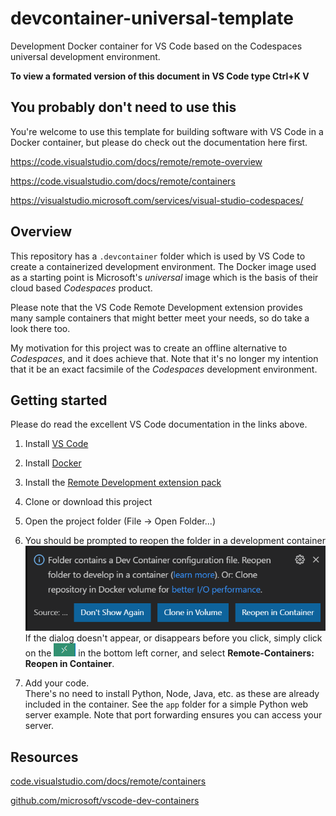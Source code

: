 # devcontainer-universal-template

Development Docker container for VS&nbsp;Code based on the Codespaces universal development environment.

**To view a formated version of this document in VS Code type Ctrl+K V** 

## You probably don't need to use this

You're welcome to use this template for building software with VS Code in a Docker
container, but please do check out the documentation here first.

<https://code.visualstudio.com/docs/remote/remote-overview>

<https://code.visualstudio.com/docs/remote/containers>

<https://visualstudio.microsoft.com/services/visual-studio-codespaces/>

## Overview

This repository has a ```.devcontainer``` folder which is used by VS&nbsp;Code to create a
containerized development environment.  The Docker image used as a starting point is
Microsoft's *universal* image which is the basis of their cloud based *Codespaces*
product.

Please note that the VS&nbsp;Code Remote Development extension provides many sample containers that might better meet your needs, so do take a look there too.

My motivation for this project was to create an offline alternative to *Codespaces*, and
it does achieve that.  Note that it's no longer my intention that it be an exact facsimile
of the *Codespaces* development environment.

## Getting started

Please do read the excellent VS&nbsp;Code documentation in the links above.

1. Install [VS&nbsp;Code](https://code.visualstudio.com/)

1. Install [Docker](https://docs.docker.com/get-docker/)

1. Install the [Remote Development extension pack](https://marketplace.visualstudio.com/items?itemName=ms-vscode-remote.vscode-remote-extensionpack)

1. Clone or download this project

1. Open the project folder (File -> Open Folder...)

1. You should be prompted to reopen the folder in a development container  
![Dialog](vscode-reopen-windows.png)  
If the dialog doesn't appear, or disappears before you click, simply click on the ![&gt;&lt;](vscode-remote-button.png) in the bottom left corner, and select **Remote-Containers: Reopen in Container**.

1. Add your code.  
There's no need to install Python, Node, Java, etc. as these are already included in the container. See the ```app``` folder for a simple Python web server example.  Note that port forwarding ensures you can access your server.

## Resources

[code.visualstudio.com/docs/remote/containers](https://code.visualstudio.com/docs/remote/containers)

[github.com/microsoft/vscode-dev-containers](https://github.com/microsoft/vscode-dev-containers)
